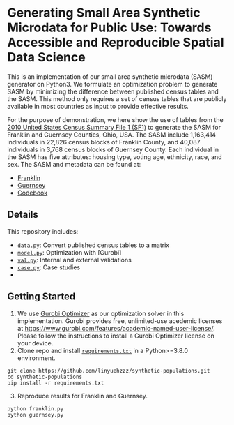 # Generating Small Area Synthetic Microdata for Public Use: Towards Accessible and Reproducible Spatial Data Science

This is an implementation of our small area synthetic microdata (SASM) generator on Python3. We formulate an optimization problem to generate SASM by minimizing the difference between published census tables and the SASM. This method only requires a set of census tables that are publicly available in most countries as input to provide effective results.

For the purpose of demonstration, we here show the use of tables from the [2010 United States Census Summary File 1 (SF1)] to generate the SASM for Franklin and Guernsey Counties, Ohio, USA. The SASM include 1,163,414 individuals in 22,826 census blocks of Franklin County, and 40,087 individuals in 3,768 census blocks of Guernsey County. Each individual in the SASM has five attributes: housing type, voting age, ethnicity, race, and sex. The SASM and metadata can be found at:
- [Franklin]
- [Guernsey]
- [Codebook]

## Details
This repository includes:
- [`data.py`]: Convert published census tables to a matrix
- [`model.py`]: Optimization with [Gurobi]
- [`val.py`]: Internal and external validations
- [`case.py`]: Case studies
- 
## Getting Started
1. We use [Gurobi Optimizer] as our optimization solver in this implementation. Gurobi provides free, unlimited-use acedemic licenses at <https://www.gurobi.com/features/academic-named-user-license/>. Please follow the instructions to install a Gurobi Optimizer license on your device.
2. Clone repo and install [`requirements.txt`] in a Python>=3.8.0 environment.
```
git clone https://github.com/linyuehzzz/synthetic-populations.git
cd synthetic-populations
pip install -r requirements.txt
```
3. Reproduce results for Franklin and Guernsey.
```
python franklin.py
python guernsey.py
```

[//]: # 
   [Gurobi Optimizer]: <https://www.gurobi.com/>
   [2010 United States Census Summary File 1 (SF1)]: <https://www.census.gov/data/datasets/2010/dec/summary-file-1.html>
   
   [`data.py`]: <https://github.com/linyuehzzz/synthetic-populations/blob/main/lib/data.py>
   [`model.py`]: <https://github.com/linyuehzzz/synthetic-populations/blob/main/lib/model.py>
   [`val.py`]: <https://github.com/linyuehzzz/synthetic-populations/blob/main/lib/val.py>
   [`case.py`]: <https://github.com/linyuehzzz/synthetic-populations/blob/main/lib/case.py>
   [`requirements.txt`]: <https://github.com/linyuehzzz/synthetic-populations/blob/main/requirements.txt>
   [Franklin]: <https://github.com/linyuehzzz/synthetic-populations/blob/main/data/franklin_microdata.csv>
   [Guernsey]: <https://github.com/linyuehzzz/synthetic-populations/blob/main/data/guernsey_microdata.csv>
   [Codebook]: <https://github.com/linyuehzzz/synthetic-populations/blob/main/data/codebook.txt>
